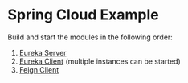 # Spring Cloud Example

Build and start the modules in the following order:
1. [Eureka Server](./eureka-server/README.md)
1. [Eureka Client](./eureka-client/README.md) (multiple instances can be started)
1. [Feign Client](./feign-client/README.md)

